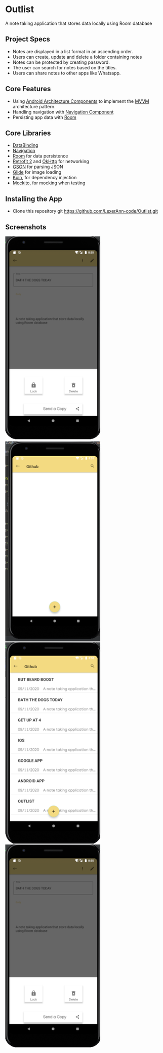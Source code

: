 # Outlist
A note taking application that stores data locally using Room database

## Project Specs
*   Notes are displayed in a list format in an ascending order.
*   Users can create, update and delete a folder containing notes
*   Notes can be protected by creating password.
*   The user can search for notes based on the titles.
*   Users can share notes to other apps like Whatsapp.

## Core Features
*   Using [Android Architecture Components](https://developer.android.com/topic/libraries/architecture/) to implement the [MVVM](https://medium.com/upday-devs/android-architecture-patterns-part-3-model-view-viewmodel-e7eeee76b73b) architecture pattern.
*   Handling navigation with [Navigation Component](https://developer.android.com/guide/navigation) 
*   Persisting app data with [Room](https://developer.android.com/topic/libraries/architecture/room)

## Core Libraries
*   [DataBinding](https://developer.android.com/topic/libraries/data-binding/)
*   [Navigation](https://developer.android.com/guide/navigation)
*   [Room](https://developer.android.com/topic/libraries/architecture/room) for data persistence
*   [Retrofit 2](https://github.com/square/retrofit) and [OkHttp](https://github.com/square/okhttp) for networking
*   [GSON](https://github.com/google/gson) for parsing JSON
*   [Glide](https://github.com/bumptech/glide) for image loading
*   [Koin](https://insert-koin.io), for dependency injection  
*   [Mockito](https://site.mockito.org/), for mocking when testing

## Installing the App
*   Clone this repository
git https://github.com/LexerAnn-code/Outlist.git

## Screenshots
<img src="/screenshots/outli.png" width="300"/> <img src="/screenshots/Screenshot (131).png" width="300"/> <img src="/screenshots/Screenshot (132).png" width="300"/> <img src="/screenshots/Screenshot (133).png" width="300"/> 
